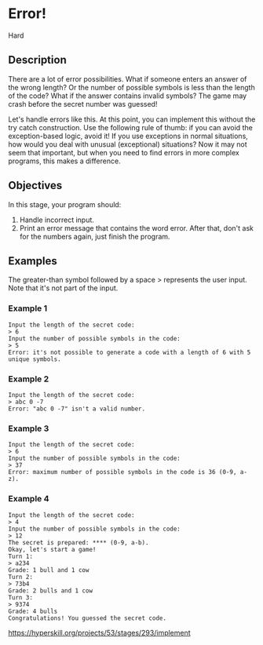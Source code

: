 # Error!
 Hard
 ## Description
There are a lot of error possibilities. What if someone enters an answer of the wrong length? Or the number of possible symbols is less than the length of the code? What if the answer contains invalid symbols? The game may crash before the secret number was guessed!

Let's handle errors like this. At this point, you can implement this without the try catch construction. Use the following rule of thumb: if you can avoid the exception-based logic, avoid it! If you use exceptions in normal situations, how would you deal with unusual (exceptional) situations? Now it may not seem that important, but when you need to find errors in more complex programs, this makes a difference.

## Objectives
In this stage, your program should:

1. Handle incorrect input.
2. Print an error message that contains the word error. After that, don't ask for the numbers again, just finish the program.
## Examples
The greater-than symbol followed by a space > represents the user input. Note that it's not part of the input.

### Example 1
```
Input the length of the secret code:
> 6
Input the number of possible symbols in the code:
> 5
Error: it's not possible to generate a code with a length of 6 with 5 unique symbols.
```
### Example 2
```
Input the length of the secret code:
> abc 0 -7
Error: "abc 0 -7" isn't a valid number.
```
### Example 3
```
Input the length of the secret code:
> 6
Input the number of possible symbols in the code:
> 37
Error: maximum number of possible symbols in the code is 36 (0-9, a-z).
```
### Example 4
```
Input the length of the secret code:
> 4
Input the number of possible symbols in the code:
> 12
The secret is prepared: **** (0-9, a-b).
Okay, let's start a game!
Turn 1:
> a234
Grade: 1 bull and 1 cow
Turn 2:
> 73b4
Grade: 2 bulls and 1 cow
Turn 3:
> 9374
Grade: 4 bulls
Congratulations! You guessed the secret code.
```
https://hyperskill.org/projects/53/stages/293/implement
